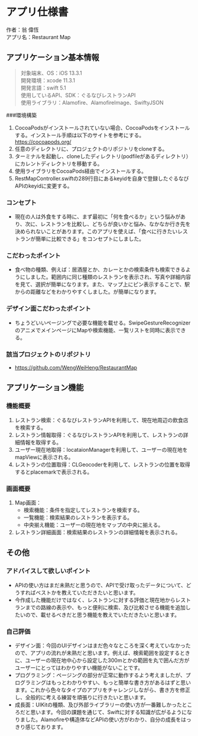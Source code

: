 # アプリ仕様書
作者：翁 偉恆  
アプリ名：Restaurant Map  

## アプリケーション基本情報

> 対象端末、OS：iOS 13.3.1  
開発環境：xcode 11.3.1  
開発言語：swift 5.1  
使用しているAPI、SDK：ぐるなびレストランAPI  
使用ライブラリ：Alamofire、AlamofireImage、SwiftyJSON  

###環境構築
  1. CocoaPodsがインストールされていない場合、CocoaPodsをインストールする。インストール手順は以下のサイトを参考にする。https://cocoapods.org/
  2. 任意のディレクトリに、プロジェクトのリポジトリをcloneする。
  3. ターミナルを起動し、cloneしたディレクトリ(podfileがあるディレクトリ）にカレントディレクトリを移動する。
  4. 使用ライブラリをCocoaPods経由でインストールする。
  5. RestMapController.swiftの289行目にあるkeyidを自身で登録したぐるなびAPIのkeyidに変更する。

### コンセプト
  - 現在の人は外食をする時に、まず最初に「何を食べるか」という悩みがあり、次に、レストランを比較し、どちらが良いかと悩み、なかなか行き先を決められないことがあります。このアプリを使えば、「食べに行きたいレストランが簡単に比較できる」をコンセプトにしました。
### こだわったポイント
  - 食べ物の種類、例えば：居酒屋とか、カレーとかの検索条件も検索できるようにしました。範囲内に同じ種類のレストランを表示され、写真や詳細内容を見て、選択が簡単になります。また、マップ上にピン表示することで、駅からの距離などをわかりやすくしました。が簡単になります。
### デザイン面こだわったポイント
  - ちょうどいいページングで必要な機能を載せる。SwipeGestureRecognizerのアニメでメインページにMapや検索機能、一覧リストを同時に表示できる。
### 該当プロジェクトのリポジトリ
  - https://github.com/WengWeiHeng/RestaurantMap
  
## アプリケーション機能

### 機能概要
1. レストラン検索：ぐるなびレストランAPIを利用して、現在地周辺の飲食店を検索する。
2. レストラン情報取得：ぐるなびレストランAPIを利用して、レストランの詳細情報を取得する。
3. ユーザー現在地取得：locataionManagerを利用して、ユーザーの現在地をmapViewに表示される。
4. レストランの位置取得：CLGeocoderを利用して、レストランの位置を取得するとplacemarkで表示される。

### 画面概要
1. Map画面：
   - 検索機能：条件を指定してレストランを検索する。
   - 一覧機能：検索結果のレストランを表示する。
   - 中央揃え機能：ユーザーの現在地をマップの中央に揃える。
2. レストラン詳細画面：検索結果のレストランの詳細情報を表示される。

## その他
### アドバイスして欲しいポイント
  - APIの使い方はまだ未熟だと思うので、APIで受け取ったデータについて、どうすればベストかを教えていただきたいと思います。 
  - 今作成した機能だけではなく、レストランに対する評価と現在地からレストランまでの路線の表示や、もっと便利に検索、及び比較させる機能を追加したいので、載せるべきだと思う機能を教えでいただきたいと思います。
### 自己評価
  - デザイン面：今回のUIデザインはまだ色々なところを深く考えていなかったので、アプリの流れが未熟だと思います。例えば、検索範囲を設定するときに、ユーザーの現在地中心から設定した300mとかの範囲を丸で囲んだ方がユーザーにとってはわかりやすい機能がないことです。
  - プログラミング：ページングの部分が正常に動作するよう考えましたが、プログラミングはもっとわかりやすい、もっと簡単な書き方があるはずと思います。これから色々なタイプのアプリをチャレンジしながら、書き方を修正し、全般的に考える練習を頑張りに行きたいと思います。
  - 成長面：UIKitの種類、及び外部ライブラリーの使い方が一番難しかったところだと思います。今回の課題を通じて、Swiftに対する知識が広がるようになりました。Alamofireや構造体などAPIの使い方がわかり、自分の成長をはっきり感じております。
